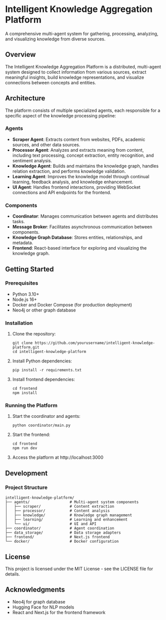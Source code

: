 # Intelligent Knowledge Aggregation Platform

A comprehensive multi-agent system for gathering, processing, analyzing, and visualizing knowledge from diverse sources.

## Overview

The Intelligent Knowledge Aggregation Platform is a distributed, multi-agent system designed to collect information from various sources, extract meaningful insights, build knowledge representations, and visualize connections between concepts and entities.

## Architecture

The platform consists of multiple specialized agents, each responsible for a specific aspect of the knowledge processing pipeline:

### Agents

- **Scraper Agent**: Extracts content from websites, PDFs, academic sources, and other data sources.
- **Processor Agent**: Analyzes and extracts meaning from content, including text processing, concept extraction, entity recognition, and sentiment analysis.
- **Knowledge Agent**: Builds and maintains the knowledge graph, handles relation extraction, and performs knowledge validation.
- **Learning Agent**: Improves the knowledge model through continual learning, feedback analysis, and knowledge enhancement.
- **UI Agent**: Handles frontend interactions, providing WebSocket connections and API endpoints for the frontend.

### Components

- **Coordinator**: Manages communication between agents and distributes tasks.
- **Message Broker**: Facilitates asynchronous communication between components.
- **Knowledge Graph Database**: Stores entities, relationships, and metadata.
- **Frontend**: React-based interface for exploring and visualizing the knowledge graph.

## Getting Started

### Prerequisites

- Python 3.10+
- Node.js 16+
- Docker and Docker Compose (for production deployment)
- Neo4j or other graph database

### Installation

1. Clone the repository:
   ```
   git clone https://github.com/yourusername/intelligent-knowledge-platform.git
   cd intelligent-knowledge-platform
   ```

2. Install Python dependencies:
   ```
   pip install -r requirements.txt
   ```

3. Install frontend dependencies:
   ```
   cd frontend
   npm install
   ```

### Running the Platform

1. Start the coordinator and agents:
   ```
   python coordinator/main.py
   ```

2. Start the frontend:
   ```
   cd frontend
   npm run dev
   ```

3. Access the platform at http://localhost:3000

## Development

### Project Structure

```
intelligent-knowledge-platform/
├── agents/                  # Multi-agent system components
│   ├── scraper/             # Content extraction
│   ├── processor/           # Content analysis
│   ├── knowledge/           # Knowledge graph management
│   ├── learning/            # Learning and enhancement
│   └── ui/                  # UI and API
├── coordinator/             # Agent coordination
├── data_storage/            # Data storage adapters
├── frontend/                # Next.js frontend
└── docker/                  # Docker configuration
```

## License

This project is licensed under the MIT License - see the LICENSE file for details.

## Acknowledgments

- Neo4j for graph database
- Hugging Face for NLP models
- React and Next.js for the frontend framework 